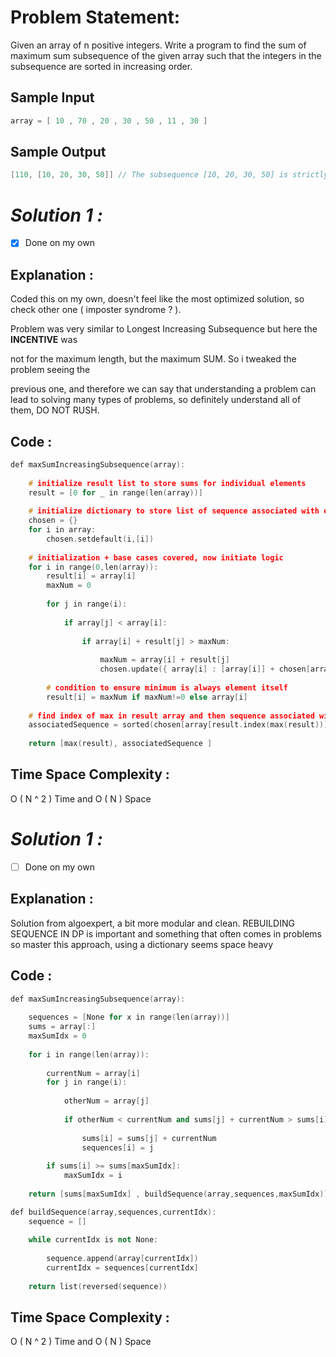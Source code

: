 # Problem Statement:

Given an array of n positive integers. Write a program to find the sum of maximum sum subsequence of the given array such that the integers in the subsequence are sorted in increasing order. 

## Sample Input

```cpp
array = [ 10 , 70 , 20 , 30 , 50 , 11 , 30 ]
```

## Sample Output

```cpp
[110, [10, 20, 30, 50]] // The subsequence [10, 20, 30, 50] is strictly increasing and yields the greatest sum: 110.
```

# *Solution 1 :*

- [x]  Done on my own

## Explanation :

Coded this on my own, doesn't feel like the most optimized solution, so check other one ( imposter syndrome ? ).

Problem was very similar to Longest Increasing Subsequence but here the **INCENTIVE** was 

not for the maximum length, but the maximum SUM. So i tweaked the problem seeing the 

previous one, and therefore we can say that understanding a problem can lead to solving many types of problems, so definitely understand all of them, DO NOT RUSH.

## Code :

```cpp
def maxSumIncreasingSubsequence(array):
	
	# initialize result list to store sums for individual elements
	result = [0 for _ in range(len(array))]
	
	# initialize dictionary to store list of sequence associated with every element
	chosen = {}
	for i in array:
		chosen.setdefault(i,[i])
		
	# initialization + base cases covered, now initiate logic	
	for i in range(0,len(array)):
		result[i] = array[i]
		maxNum = 0
		
		for j in range(i):
	
			if array[j] < array[i]:
			
				if array[i] + result[j] > maxNum:
					
					maxNum = array[i] + result[j]
					chosen.update({ array[i] : [array[i]] + chosen[array[j]] })
					
		# condition to ensure minimum is always element itself		
		result[i] = maxNum if maxNum!=0 else array[i]		
		
	# find index of max in result array and then sequence associated with it from array[i]
	associatedSequence = sorted(chosen[array[result.index(max(result))]])
	
	return [max(result), associatedSequence ]
```

## Time Space Complexity :

O ( N ^ 2 ) Time and O ( N ) Space

# *Solution 1 :*

- [ ]  Done on my own

## Explanation :

Solution from algoexpert, a bit more modular and clean. REBUILDING SEQUENCE IN DP is important and something that often comes in problems so master this approach, using a dictionary seems space heavy

## Code :

```cpp
def maxSumIncreasingSubsequence(array):
    
	sequences = [None for x in range(len(array))]
	sums = array[:]
	maxSumIdx = 0
	
	for i in range(len(array)):
		
		currentNum = array[i]
		for j in range(i):
			
			otherNum = array[j]
			
			if otherNum < currentNum and sums[j] + currentNum > sums[i]:
				
				sums[i] = sums[j] + currentNum
				sequences[i] = j
		
		if sums[i] >= sums[maxSumIdx]:
			maxSumIdx = i
	
	return [sums[maxSumIdx] , buildSequence(array,sequences,maxSumIdx)]

def buildSequence(array,sequences,currentIdx):
	sequence = []
	
	while currentIdx is not None:
		
		sequence.append(array[currentIdx])
		currentIdx = sequences[currentIdx]
	
	return list(reversed(sequence))
```

## Time Space Complexity :

O ( N ^ 2 ) Time and O ( N ) Space
